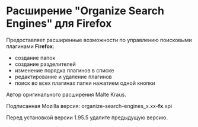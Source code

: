 # Расширение "Organize Search Engines" для Firefox

Предоставляет расширенные возможности по управлению поисковыми плагинами **Firefox**:
* создание папок
* создание разделителей
* изменение порядка плагинов в списке
* редактирование и удаление плагинов
* поиск во всех плагинах папки нажатием одной кнопки

Автор оригинального расширения Malte Kraus.

Подписанная Mozilla версия: organize-search-engines_x.xx-**fx**.xpi

Перед установкой версии 1.95.5 удалите предыдущую версию.